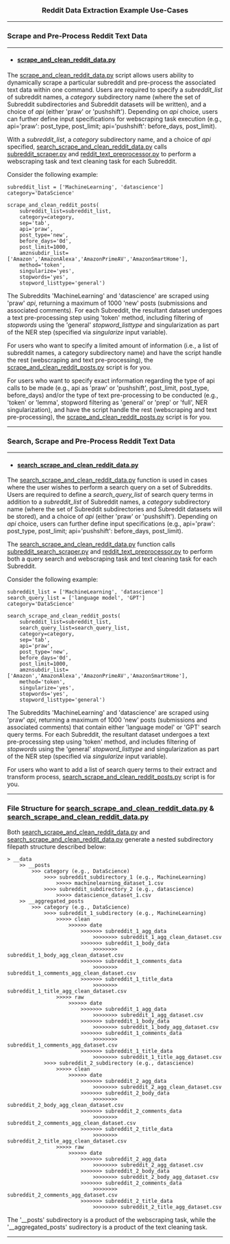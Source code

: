 <h3 align='center'>Reddit Data Extraction Example Use-Cases</h3>

---
### Scrape and Pre-Process Reddit Text Data 
---

- #### [scrape_and_clean_reddit_data.py](https://github.com/kariemoorman/didactic-diy/blob/main//reddit/__scripts/scrape_and_clean_reddit_data.py)

The [scrape_and_clean_reddit_data.py](https://github.com/kariemoorman/didactic-diy/blob/main/reddit/__scripts/scrape_and_clean_reddit_data.py) script allows users ability to dynamically scrape a particular subreddit and pre-process the associated text data within one command. Users are required to specify a *subreddit_list* of subreddit names, a *category* subdirectory name (where the set of Subreddit subdirectories and Subreddit datasets will be written), and a choice of *api* (either 'praw' or 'pushshift'). Depending on *api* choice, users can further define input specifications for webscraping task execution (e.g., api='praw': post_type, post_limit; api='pushshift': before_days, post_limit).

With a *subreddit_list*, a *category* subdirectory name, and a choice of *api* specified, [search_scrape_and_clean_reddit_data.py](https://github.com/kariemoorman/didactic-diy/blob/main/reddit/__scripts/search_scrape_and_clean_reddit_data.py) calls [subreddit_scraper.py](https://github.com/kariemoorman/didactic-diy/blob/main/reddit/__scripts/reddit_scraper/subreddit_scraper.py) and [reddit_text_preprocessor.py](https://github.com/kariemoorman/didactic-diy/blob/main/reddit/__scripts/reddit_nlp/reddit_text_preprocessor.py) to perform a webscraping task and text cleaning task for each Subreddit.

Consider the following example:

```
subreddit_list = ['MachineLearning', 'datascience']
category='DataScience'
```
```
scrape_and_clean_reddit_posts(
    subreddit_list=subreddit_list, 
    category=category, 
    sep='tab', 
    api='praw', 
    post_type='new', 
    before_days='0d', 
    post_limit=1000, 
    amznsubdir_list=['Amazon','AmazonAlexa','AmazonPrimeAV','AmazonSmartHome'], 
    method='token', 
    singularize='yes', 
    stopwords='yes', 
    stopword_listtype='general')
```

The Subreddits 'MachineLearning' and 'datascience' are scraped using 'praw' *api*, returning a maximum of 1000 'new' posts (submissions and associated comments). For each Subreddit, the resultant dataset undergoes a text pre-processing step using 'token' method, including filtering of *stopwords* using the 'general' *stopword_listtype* and singularization as part of the NER step (specified via *singularize* input variable).

For users who want to specify a limited amount of information (i.e., a list of subreddit names, a category subdirectory name) and have the script handle the rest (webscraping and text pre-processing), the [scrape_and_clean_reddit_posts.py](https://github.com/kariemoorman/didactic-diy/blob/main//reddit/__scripts/reddit_nlp/scrape_and_clean_reddit_data.py) script is for you.

For users who want to specify exact information regarding the type of api calls to be made (e.g., api as 'praw' or 'pushshift', post_limit, post_type, before_days) and/or the type of text pre-processing to be conducted (e.g., 'token' or 'lemma', stopword filtering as 'general' or 'prep' or 'full', NER singularization), and have the script handle the rest (webscraping and text pre-processing), the [scrape_and_clean_reddit_posts.py](https://github.com/kariemoorman/didactic-diy/blob/main//reddit/__scripts/reddit_nlp/scrape_and_clean_reddit_data.py) script is for you.

---
### Search, Scrape and Pre-Process Reddit Text Data 
---

- #### [search_scrape_and_clean_reddit_data.py](https://github.com/kariemoorman/didactic-diy/blob/main/reddit/__scripts/search_scrape_and_clean_reddit_data.py)

The [search_scrape_and_clean_reddit_data.py](https://github.com/kariemoorman/didactic-diy/blob/main/reddit/__scripts/search_scrape_and_clean_reddit_data.py) function is used in cases where the user wishes to perform a search query on a set of Subreddits. Users are required to define a *search_query_list* of search query terms in addition to a *subreddit_list* of Subreddit names, a *category* subdirectory name (where the set of Subreddit subdirectories and Subreddit datasets will be stored), and a choice of *api* (either 'praw' or 'pushshift'). Depending on *api* choice, users can further define input specifications (e.g., api='praw': post_type, post_limit; api='pushshift': before_days, post_limit).

The [search_scrape_and_clean_reddit_data.py](https://github.com/kariemoorman/didactic-diy/blob/main/reddit/__scripts/search_scrape_and_clean_reddit_data.py) function calls [subreddit_search_scraper.py](https://github.com/kariemoorman/didactic-diy/blob/main/reddit/__scripts/reddit_scraper/subreddit_search_scraper.py) and [reddit_text_preprocessor.py](https://github.com/kariemoorman/didactic-diy/blob/main/reddit/__scripts/reddit_nlp/reddit_text_preprocessor.py) to perform both a query search and webscraping task and text cleaning task for each Subreddit.

Consider the following example:
```
subreddit_list = ['MachineLearning', 'datascience']
search_query_list = ['language model', 'GPT']
category='DataScience'
```
```
search_scrape_and_clean_reddit_posts(
    subreddit_list=subreddit_list, 
    search_query_list=search_query_list, 
    category=category, 
    sep='tab', 
    api='praw', 
    post_type='new', 
    before_days='0d', 
    post_limit=1000, 
    amznsubdir_list=['Amazon','AmazonAlexa','AmazonPrimeAV','AmazonSmartHome'], 
    method='token', 
    singularize='yes', 
    stopwords='yes', 
    stopword_listtype='general')
```

The Subreddits 'MachineLearning' and 'datascience' are scraped using 'praw' *api*, returning a maximum of 1000 'new' posts (submissions and associated comments) that contain either 'language model' or 'GPT' search query terms. For each Subreddit, the resultant dataset undergoes a text pre-processing step using 'token' method, and includes filtering of *stopwords* using the 'general' *stopword_listtype* and singularization as part of the NER step (specified via *singularize* input variable).

For users who want to add a list of search query terms to their extract and transform process, [search_scrape_and_clean_reddit_posts.py](https://github.com/kariemoorman/didactic-diy/blob/main//reddit/__scripts/reddit_nlp/scrape_and_clean_reddit_data.py) script is for you.

---
### File Structure for [search_scrape_and_clean_reddit_data.py](https://github.com/kariemoorman/didactic-diy/blob/main/reddit/__scripts/search_scrape_and_clean_reddit_data.py) & [search_scrape_and_clean_reddit_data.py](https://github.com/kariemoorman/didactic-diy/blob/main/reddit/__scripts/search_scrape_and_clean_reddit_data.py)

Both [search_scrape_and_clean_reddit_data.py](https://github.com/kariemoorman/didactic-diy/blob/main/reddit/__scripts/search_scrape_and_clean_reddit_data.py) and [search_scrape_and_clean_reddit_data.py](https://github.com/kariemoorman/didactic-diy/blob/main/reddit/__scripts/search_scrape_and_clean_reddit_data.py) generate a nested subdirectory filepath structure described below:

```
> __data
    >> __posts
        >>> category (e.g., DataScience)
            >>>> subreddit_subdirectory_1 (e.g., MachineLearning)
                >>>>> machinelearning_dataset_1.csv
            >>>> subreddit_subdirectory_2 (e.g., datascience)
                >>>>> datascience_dataset_1.csv
    >> __aggregated_posts
        >>> category (e.g., DataScience)
            >>>> subreddit_1_subdirectory (e.g., MachineLearning)
                >>>>> clean
                    >>>>>> date
                        >>>>>>> subreddit_1_agg_data
                            >>>>>>>> subreddit_1_agg_clean_dataset.csv
                        >>>>>>> subreddit_1_body_data
                            >>>>>>>> subreddit_1_body_agg_clean_dataset.csv
                        >>>>>>> subreddit_1_comments_data
                            >>>>>>>> subreddit_1_comments_agg_clean_dataset.csv
                        >>>>>>> subreddit_1_title_data
                            >>>>>>>> subreddit_1_title_agg_clean_dataset.csv
                >>>>> raw
                    >>>>>> date
                        >>>>>>> subreddit_1_agg_data
                            >>>>>>>> subreddit_1_agg_dataset.csv
                        >>>>>>> subreddit_1_body_data
                            >>>>>>>> subreddit_1_body_agg_dataset.csv
                        >>>>>>> subreddit_1_comments_data
                            >>>>>>>> subreddit_1_comments_agg_dataset.csv
                        >>>>>>> subreddit_1_title_data
                            >>>>>>>> subreddit_1_title_agg_dataset.csv
            >>>> subreddit_2_subdirectory (e.g., datascience)
                >>>>> clean
                    >>>>>> date
                        >>>>>>> subreddit_2_agg_data
                            >>>>>>>> subreddit_2_agg_clean_dataset.csv
                        >>>>>>> subreddit_2_body_data
                            >>>>>>>> subreddit_2_body_agg_clean_dataset.csv
                        >>>>>>> subreddit_2_comments_data
                            >>>>>>>> subreddit_2_comments_agg_clean_dataset.csv
                        >>>>>>> subreddit_2_title_data
                            >>>>>>>> subreddit_2_title_agg_clean_dataset.csv
                >>>>> raw
                    >>>>>> date
                        >>>>>>> subreddit_2_agg_data
                            >>>>>>>> subreddit_2_agg_dataset.csv
                        >>>>>>> subreddit_2_body_data
                            >>>>>>>> subreddit_2_body_agg_dataset.csv
                        >>>>>>> subreddit_2_comments_data
                            >>>>>>>> subreddit_2_comments_agg_dataset.csv
                        >>>>>>> subreddit_2_title_data
                            >>>>>>>> subreddit_2_title_agg_dataset.csv
```

The '__posts' subdirectory is a product of the webscraping task, while the '__aggregated_posts' sudirectory is a product of the text cleaning task.


---
